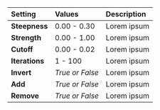| Setting        | Values          | Description |
| :------------- | :-------------- | :---------- |
| **Steepness**  | 0.00 - 0.30     | Lorem ipsum |
| **Strength**   | 0.00 - 1.00     | Lorem ipsum |
| **Cutoff**     | 0.00 - 0.02     | Lorem ipsum |
| **Iterations** | 1 - 100         | Lorem ipsum |
| **Invert**     | *True or False* | Lorem ipsum |
| **Add**        | *True or False* | Lorem ipsum |
| **Remove**     | *True or False* | Lorem ipsum |
